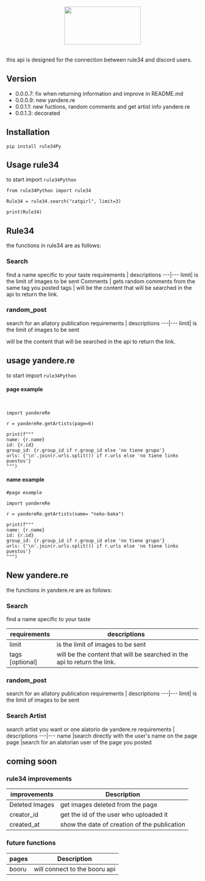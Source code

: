 <div align="center">
    <br />
    <p>
       <a href="https://discord.gg/GTJtFGUNV5"><img src="https://upload.wikimedia.org/wikipedia/commons/d/d9/Rule34Logo.png", width="200", height="100">
        </a>
    </p>
    <br />
</div>
this api is designed for the connection between rule34 and discord users.

## Version
- 0.0.0.7: fix when returning information and improve in README.md
- 0.0.0.9: new yandere.re
- 0.0.1.1: new fuctions, random comments and get artist info yandere.re
- 0.0.1.3: decorated

## Installation
```shell
pip install rule34Py
```
## Usage rule34
to start import ``rule34Python`` 

```shell
from rule34Python import rule34

Rule34 = rule34.search("catgirl", limit=3)

print(Rule34)
```

## Rule34

the functions in rule34 are as follows:

### Search

find a name specific to your taste 
requirements | descriptions
---|---
limit| is the limit of images to be sent
Comments | gets random comments from the same tag you posted 
tags | will be the content that will be searched in the api to return the link.

### random_post

search for an allatory publication
requirements | descriptions
---|---
limit| is the limit of images to be sent

will be the content that will be searched in the api to return the link.
## usage yandere.re

to start import ``rule34Python``
#### page example
```shell


import yandereRe

r = yandereRe.getArtists(page=6)

print(f"""
name: {r.name}
id: {r.id}
group_id: {r.group_id if r.group_id else 'no tiene grupo'}
urls: {'\n'.join(r.urls.split()) if r.urls else 'no tiene links puestos'}
""")
```
#### name example
```shell
#page example

import yandereRe

r = yandereRe.getArtists(name= "neko-baka")

print(f"""
name: {r.name}
id: {r.id}
group_id: {r.group_id if r.group_id else 'no tiene grupo'}
urls: {'\n'.join(r.urls.split()) if r.urls else 'no tiene links puestos'}
""")
```
## New yandere.re

the functions in yandere.re are as follows:

### Search

find a name specific to your taste 

requirements | descriptions
---|---
limit| is the limit of images to be sent
tags [optional]| will be the content that will be searched in the api to return the link.

### random_post

search for an allatory publication
requirements | descriptions
---|---
limit| is the limit of images to be sent

### Search Artist

search artist you want or one alatorio de yandere.re 
requirements | descriptions
---|---
name |search directly with the user's name on the page
page |search for an alatorian user of the page you posted

## coming soon

### rule34 improvements

improvements | Description
---|---
Deleted Images | get images deleted from the page
 creator_id | get the id of the user who uploaded it
 created_at | show the date of creation of the publication
 
### future functions

pages | Description
---|---
booru | will connect to the booru api